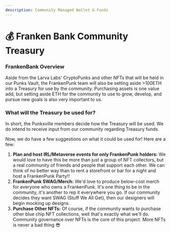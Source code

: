 ```yaml
---
description: Community Managed Wallet & Funds
---
```


# 💰 Franken Bank Community Treasury

### FrankenBank Overview

Aside from the Larva Labs' CryptoPunks and other NFTs that will be held in our Punks Vault, the FrankenPunk team will also be setting aside >100ETH into a Treasury for use by the community. Purchasing assets is one value add, but setting aside ETH for the community to use to grow, develop, and pursue new goals is also very important to us.&#x20;

### What will the Treasury be used for?

In short, the Punksville members decide how the Treasury will be used. We do intend to receive input from our community regarding Treasury funds.&#x20;

Now, we do have a few suggestions on what it could be used for! Here are a few:

1. **Plan and host IRL/Metaverse events for only FrankenPunk holders:** We would love to have this be more than just a group of NFT collectors, but a real community of friends and people that support each other. We can think of no better way than to rent a storefront or bar for a night and host a FrankenPunk Party!!&#x20;
2. **FrankenPunk SWAG/Merch:** We'd love to produce below-cost merch for everyone who owns a FrankenPunk. It's one thing to be in the community, it's another to rep it everywhere you go. If our community decides they want SWAG (Stuff We All Get), then our designers will begin mocking up designs.
3. **Purchase Other NFTs:** Of course, if the community wants to purchase other blue chip NFT collections, well that's exactly what we'll do. Community governance over NFTs is the core of this project. More NFTs is never a bad thing 😎
